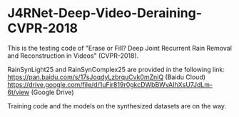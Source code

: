 # J4RNet-Deep-Video-Deraining-CVPR-2018

This is the testing code of "Erase or Fill? Deep Joint Recurrent Rain Removal and Reconstruction in Videos" (CVPR-2018).

RainSynLight25 and RainSynComplex25 are provided in the following link: 
https://pan.baidu.com/s/17sJoqdyLzbrquCvk0mZniQ (Baidu Cloud)
https://drive.google.com/file/d/1uFir819r0gkcDWbBWvAIhXsU7JdLm-6t/view (Google Drive)

Training code and the models on the synthesized datasets are on the way.


